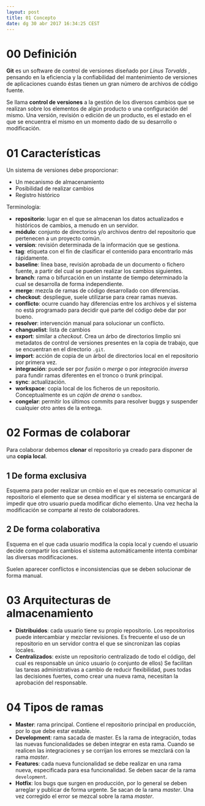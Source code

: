 ```yaml
---
layout: post
title: 01 Concepto
date: dg 30 abr 2017 16:34:25 CEST 
---
```



# 00 Definición #

**Git** es un software de control de versiones diseñado por *Linus Torvalds* , pensando en la eficiencia y la confiabilidad del mantenimiento de versiones de aplicaciones cuando éstas tienen un gran número de archivos de código fuente.

Se llama **control de versiones** a la gestión de los diversos cambios que se realizan sobre los elementos de algún producto o una configuración del mismo. Una versión, revisión o edición de un producto, es el estado en el que se encuentra el mismo en un momento dado de su desarrollo o modificación.

# 01 Características #

Un sistema de versiones debe proporcionar:

- Un mecanismo de almacenamiento
- Posibilidad de realizar cambios
- Registro histórico

Terminología:

- **repositorio**: lugar en el que se almacenan los datos actualizados e históricos de cambios, a menudo en un servidor.
- **módulo**: conjunto de directorios y/o archivos dentro del repositorio que pertenecen a un proyecto común.
- **version**: revisión determinada de la información que se gestiona.
- **tag**: etiqueta con el fin de clasificar el contenido para encontrarlo más rápidamente.
- **baseline**: línea base, revisión aprobada de un documento o fichero fuente, a partir del cual se pueden realizar los cambios siguientes.
- **branch**: rama o bifurcación en un instante de tiempo determinado la cual se desarrolla de forma independiente.
- **merge**: mezcla de ramas de código desarrollado con diferencias.
- **checkout**: despliegue, suele utilizarse para crear ramas nuevas.
- **conflicto**: ocurre cuando hay diferencias entre los archivos y el sistema no está programado para decidir qué parte del código debe dar por bueno.
- **resolver**: intervención manual para solucionar un conflicto.
- **changuelist**: lista de cambios
- **export**: similar a *checkout*. Crea un árbo de directorios limplio sni metadatos de control de versiones presentes en la copia de trabajo, que se encuentran en el directorio `.git`.
- **import**: acción de copia de un árbol de directorios local en el repositorio por primera vez.
- **integración**: puede ser por *fusión* o *merge* o por *integración inversa* para fundir ramas diferentes en el tronco o *trunk* principal.
- **sync**: actualización.
- **workspace**: copia local de los ficheros de un repositorio. Conceptualmente es un *cajón de arena* o `sandbox`.
- **congelar**: permitir los últimos commits para resolver buggs y suspender cualquier otro antes de la entrega.


# 02 Formas de colaborar #

Para colaborar debemos **clonar** el repositorio ya creado para disponer de una **copia local**.

## 1 De forma exclusiva ##

Esquema para poder realizar un cmbio en el que es necesario comunicar al repositorio el elemento que se desea modificar y el sistema se encargará de impedir que otro usuario pueda modificar dicho elemento. Una vez hecha la modificación se comparte al resto de colaboradores.

## 2 De forma colaborativa ##

Esquema en el que cada usuario modifica la copia local y cuendo el usuario decide compartir los cambios el sistema automáticamente intenta combinar las diversas modificaciones.

Suelen aparecer conflictos e inconsistencias que se deben solucionar de forma manual.


# 03 Arquitecturas de almacenamiento ##

- **Distribuidos**: cada usuario tiene su propio repositorio. Los repositorios puede intercambiar y mezclar revisiones. Es frecuente el uso de un repositorio en un servidor contra el que se sincronizan las copias locales.
- **Centralizados**: existe un repositorio centralizado de todo el código, del cual es responsable un único usuario (o conjunto de ellos) Se facilitan las tareas administrativas a cambio de reducir flexibilidad, pues todas las decisiones fuertes, como crear una nueva rama, necesitan la aprobación del responsable.


# 04 Tipos de ramas #

- **Master**: rama principal. Contiene el repositorio principal en producción, por lo que debe estar estable.
- **Development**: rama sacada de master. Es la rama de integración, todas las nuevas funcionalidades se deben integrar en esta rama. Cuando se realicen las integraciones y se corrijan los errores se mezclará con la rama *master*.
- **Features**: cada nueva funcionalidad se debe realizar en una rama nueva, especificada para esa funcionalidad. Se deben sacar de la rama `development`.
- **Hotfix**: los bugs que surgen en producción, por lo general se deben arreglar y publicar de forma urgente. Se sacan de la rama *master*. Una vez corregido el error se mezcal sobre la rama *master*.

